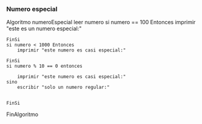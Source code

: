 ### Numero especial 

Algoritmo numeroEspecial
	leer numero
	si numero == 100 Entonces
		imprimir "este es un numero especial:"
		
	FinSi
	si numero < 1000 Entonces
		imprimir "este numero es casi especial:"
		
	FinSi
	si numero % 10 == 0 entonces  
		
		imprimir "este numero es casi especial:"
	sino 
		escribir "solo un numero regular:"
		
		
	FinSi
FinAlgoritmo



